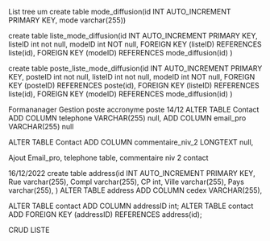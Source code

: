List tree um
create table mode_diffusion(id INT AUTO_INCREMENT PRIMARY KEY, mode varchar(255))

create table liste_mode_diffusion(id INT AUTO_INCREMENT PRIMARY KEY, listeID int not null, modeID int NOT null,
FOREIGN KEY (listeID) REFERENCES liste(id), FOREIGN KEY (modeID) REFERENCES mode_diffusion(id)
)

create table poste_liste_mode_diffusion(id INT AUTO_INCREMENT PRIMARY KEY, posteID int not null, listeID int not null, modeID int NOT null,
FOREIGN KEY (posteID) REFERENCES poste(id), FOREIGN KEY (listeID) REFERENCES liste(id), FOREIGN KEY (modeID) REFERENCES mode_diffusion(id)
)

Formananager
Gestion poste
accronyme poste
14/12
ALTER TABLE Contact
ADD COLUMN telephone VARCHAR(255) null,
ADD COLUMN email_pro VARCHAR(255) null

ALTER TABLE Contact
ADD COLUMN commentaire_niv_2 LONGTEXT null,

Ajout Email_pro, telephone table, commentaire niv 2 contact

16/12/2022
create table address(id INT AUTO_INCREMENT PRIMARY KEY, Rue varchar(255), Compl varchar(255),
CP int, Ville varchar(255), Pays varchar(255),
)
ALTER TABLE address
ADD COLUMN cedex VARCHAR(255),

ALTER TABLE contact
ADD COLUMN addressID int;
ALTER TABLE contact ADD FOREIGN KEY (addressID) REFERENCES address(id);

CRUD LISTE
